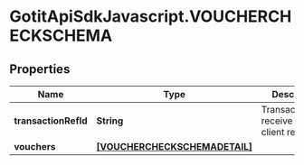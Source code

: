 # GotitApiSdkJavascript.VOUCHERCHECKSCHEMA

## Properties

Name | Type | Description | Notes
------------ | ------------- | ------------- | -------------
**transactionRefId** | **String** | TransactionRefId receive from client request | [optional] 
**vouchers** | [**[VOUCHERCHECKSCHEMADETAIL]**](VOUCHERCHECKSCHEMADETAIL.md) |  | [optional] 


